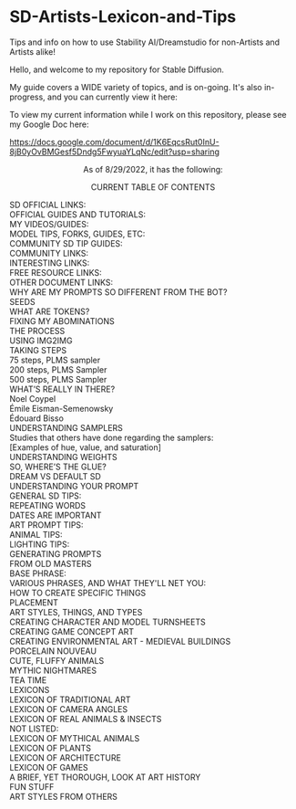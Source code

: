 # SD-Artists-Lexicon-and-Tips
Tips and info on how to use Stability AI/Dreamstudio for non-Artists and Artists alike!


Hello, and welcome to my repository for Stable Diffusion. 

My guide covers a WIDE variety of topics, and is on-going. It's also in-progress, and you can currently view it here:

To view my current information while I work on this repository, please see my Google Doc here:

https://docs.google.com/document/d/1K6EqcsRut0InU-8jB0yOvBMGesf5Dndg5FwyuaYLqNc/edit?usp=sharing

<p align="center">As of 8/29/2022, it has the following:

<p align="center">CURRENT TABLE OF CONTENTS

SD OFFICIAL LINKS:<br>
OFFICIAL GUIDES AND TUTORIALS:	<br>
MY VIDEOS/GUIDES:	<br>
MODEL TIPS, FORKS, GUIDES, ETC:	<br>
COMMUNITY SD TIP GUIDES:	<br>
COMMUNITY LINKS:	<br>
INTERESTING LINKS:	<br>
FREE RESOURCE LINKS:	<br>
OTHER DOCUMENT LINKS:	<br>
WHY ARE MY PROMPTS SO DIFFERENT FROM THE BOT?	<br>
SEEDS<br>
WHAT ARE TOKENS?	<br>
FIXING MY ABOMINATIONS	<br>
THE PROCESS	<br>
USING IMG2IMG	<br>
TAKING STEPS	<br>
75 steps, PLMS sampler	<br>
200 steps, PLMS Sampler	<br>
500 steps, PLMS Sampler	<br>
WHAT’S REALLY IN THERE?	<br>
Noel Coypel	<br>
Émile Eisman-Semenowsky	<br>
Édouard Bisso	<br>
UNDERSTANDING SAMPLERS	<br>
Studies that others have done regarding the samplers:	<br>
[Examples of hue, value, and saturation]	<br>
UNDERSTANDING WEIGHTS	<br>
SO, WHERE’S THE GLUE?	<br>
DREAM VS DEFAULT SD	<br>
UNDERSTANDING YOUR PROMPT	<br>
GENERAL SD TIPS:	<br>
REPEATING WORDS	<br>
DATES ARE IMPORTANT	<br>
ART PROMPT TIPS:	<br>
ANIMAL TIPS:	<br>
LIGHTING TIPS:	<br>
GENERATING PROMPTS	<br>
FROM OLD MASTERS	<br>
BASE PHRASE:	<br>
VARIOUS PHRASES, AND WHAT THEY'LL NET YOU:	<br>
HOW TO CREATE SPECIFIC THINGS	<br>
PLACEMENT	<br>
ART STYLES, THINGS, AND TYPES	<br>
CREATING CHARACTER AND MODEL TURNSHEETS	<br>
CREATING GAME CONCEPT ART	<br>
CREATING ENVIRONMENTAL ART - MEDIEVAL BUILDINGS	<br>
PORCELAIN NOUVEAU	<br>
CUTE, FLUFFY ANIMALS	<br>
MYTHIC NIGHTMARES	<br>
TEA TIME	<br>
LEXICONS	<br>
LEXICON OF TRADITIONAL ART	<br>
LEXICON OF CAMERA ANGLES	<br>
LEXICON OF REAL ANIMALS & INSECTS	<br>
NOT LISTED:	<br>
LEXICON OF MYTHICAL ANIMALS	<br>
LEXICON OF PLANTS	<br>
LEXICON OF ARCHITECTURE	<br>
LEXICON OF GAMES	<br>
A BRIEF, YET THOROUGH, LOOK AT ART HISTORY	<br>
FUN STUFF	<br>
ART STYLES FROM OTHERS	<br>

